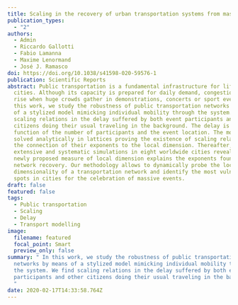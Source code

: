 ```yaml
---
title: Scaling in the recovery of urban transportation systems from massive events
publication_types:
  - "2"
authors:
  - Admin
  - Riccardo Gallotti
  - Fabio Lamanna
  - Maxime Lenormand
  - José J. Ramasco
doi: https://doi.org/10.1038/s41598-020-59576-1
publication: Scientific Reports
abstract: Public transportation is a fundamental infrastructure for life in
  cities. Although its capacity is prepared for daily demand, congestion may
  rise when huge crowds gather in demonstrations, concerts or sport events. In
  this work, we study the robustness of public transportation networks by means
  of a stylized model mimicking individual mobility through the system. We find
  scaling relations in the delay suffered by both event participants and other
  citizens doing their usual traveling in the background. The delay is a
  function of the number of participants and the event location. The model is
  solved analytically in lattices proving the existence of scaling relations and
  the connection of their exponents to the local dimension. Thereafter,
  extensive and systematic simulations in eight worldwide cities reveal that a
  newly proposed measure of local dimension explains the exponents found in the
  network recovery. Our methodology allows to dynamically probe the local
  dimensionality of a transportation network and identify the most vulnerable
  spots in cities for the celebration of massive events.
draft: false
featured: false
tags:
  - Public transportation
  - Scaling
  - Delay
  - Transport modelling
image:
  filename: featured
  focal_point: Smart
  preview_only: false
summary: " In this work, we study the robustness of public transportation
  networks by means of a stylized model mimicking individual mobility through
  the system. We find scaling relations in the delay suffered by both event
  participants and other citizens doing their usual traveling in the background.
  "
date: 2020-02-17T14:33:58.764Z
---
```

